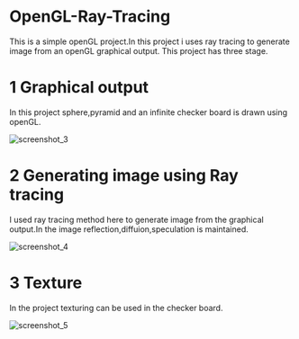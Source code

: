 # OpenGL-Ray-Tracing
This is a simple openGL project.In this project i uses ray tracing to generate image from an openGL graphical output. This project has three stage.

# 1 Graphical output
In this project sphere,pyramid and an infinite checker board is drawn using openGL.

![screenshot_3](https://user-images.githubusercontent.com/26821006/53491561-ee709c00-3ac0-11e9-943a-1ebd3de70c31.png)

# 2 Generating image using  Ray tracing
I used ray tracing method here to generate image from the graphical output.In the image reflection,diffuion,speculation is maintained.

![screenshot_4](https://user-images.githubusercontent.com/26821006/53491579-f7fa0400-3ac0-11e9-9852-7857defde976.png)

# 3 Texture
In the project texturing can be used in the checker board.

![screenshot_5](https://user-images.githubusercontent.com/26821006/53491586-faf4f480-3ac0-11e9-82ba-d31d248f8dfa.png)
